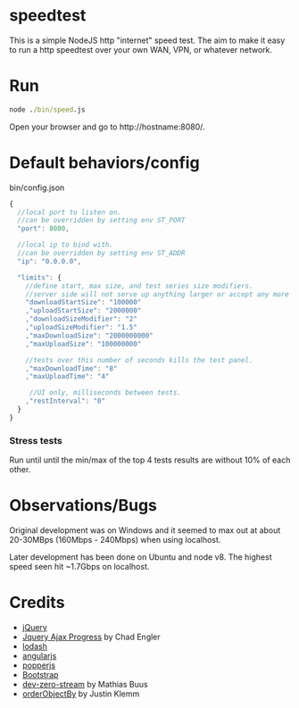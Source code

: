 # speedtest

This is a simple NodeJS http "internet" speed test. The aim to make it easy to run a http speedtest over your own WAN, VPN, or whatever network.

# Run
```bat
node ./bin/speed.js
```
Open your browser and go to http://hostname:8080/.

# Default behaviors/config

bin/config.json
```js
{
  //local port to listen on.
  //can be overridden by setting env ST_PORT
  "port": 8080,

  //local ip to bind with.
  //can be overridden by setting env ST_ADDR
  "ip": "0.0.0.0",

  "limits": {
    //define start, max size, and test series size modifiers.
    //server side will not serve up anything larger or accept any more data than is defined here.
    "downloadStartSize": "100000"
    ,"uploadStartSize": "2000000"
    ,"downloadSizeModifier": "2"
    ,"uploadSizeModifier": "1.5"
    ,"maxDownloadSize": "2000000000"
    ,"maxUploadSize": "100000000"

    //tests over this number of seconds kills the test panel.
    ,"maxDownloadTime": "8"
    ,"maxUploadTime": "4"

     //UI only, milliseconds between tests.
    ,"restInterval": "0"
  }
}
```

### Stress tests
Run until until the min/max of the top 4 tests results are without 10% of each other.


# Observations/Bugs

Original development was on Windows and it seemed to max out at about 20-30MBps (160Mbps - 240Mbps) when using localhost.

Later development has been done on Ubuntu and node v8. The highest speed seen hit ~1.7Gbps on localhost.

Credits
=========
* [jQuery](http://jquery.com/)
* [Jquery Ajax Progress](https://github.com/englercj/jquery-ajax-progress) by Chad Engler
* [lodash](https://lodash.com)
* [angularjs](https://angularjs.org)
* [popperjs](https://popper.js.org/)
* [Bootstrap](https://getbootstrap.com/)
* [dev-zero-stream](https://github.com/mafintosh/dev-zero-stream/blob/f61f06911fc60eb57645d502e53d35a3acfa31d4/index.js) by Mathias Buus
* [orderObjectBy](http://justinklemm.com/angularjs-filter-ordering-objects-ngrepeat/) by Justin Klemm
